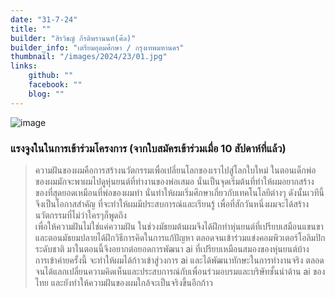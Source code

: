 ```yaml
---
date: "31-7-24"
title: ""
builder: "สิรวิชญ์ กีรติพรานนท์(ศีล)"
builder_info: "เตรียมอุดมศึกษา / กรุงเทพมหานคร"
thumbnail: "/images/2024/23/01.jpg"
links:
	github: ""
	facebook: ""
	blog: ""
---
```


![image](/images/2024/23/01.jpg)



### แรงจูงในในการเข้าร่วมโครงการ (จากใบสมัครเข้าร่วมเมื่อ 10 สัปดาห์ที่แล้ว)

> ความฝันของผมคือการสร้างนวัตกรรมเพื่อเปลี่ยนโลกของเราไปสู่โลกใบใหม่ ในตอนเด็กพ่อของผมมักจะพาผมไปดูหุ่นยนต์ที่ทำงานของพ่อเสมอ นั่นเป็นจุดเริ่มต้นที่ทำให้ผมอยากสร้างของที่สุดยอดเหมือนที่พ่อของผมทำ นั่นทำให้ผมเริ่มศึกษาเกี่ยวกับเทคโนโลยีต่างๆ ดังนั้นเวทีนี้จึงเป็นโอกาสสำคัญ ที่จะทำให้ผมมีประสบการณ์และเรียนรู้ เพื่อที่สักวันหนึ่งผมจะได้สร้างนวัตกรรมที่ไม่ว่าใครๆก็พูดถึง<br>เพื่อให้ความฝันไม่ใช่แค่ความฝัน ในช่วงมัธยมต้นผมจึงได้ฝึกทำหุ่นยนต์ที่เปรียบเสมือนแขนขา และตอนมัธยมปลายได้ฝึกวิธีการคิดในการแก้ปัญหา ตลอดจนเข้าร่วมแข่งคอมพิวเตอร์โอลิมปิกระดับชาติ มาในตอนนี้จึงอยากต่อยอดการพัฒนา ai ที่เปรียบเหมือนสมองของหุ่นยนต์บ้าง<br>การเข้าค่ายครั้งนี้ จะทำให้ผมได้ก้าวเข้าสู่วงการ ai และได้พัฒนาทักษะในการทำงานจริง ตลอดจนได้แลกเปลี่ยนความคิดเห็นและประสบการณ์กับเพื่อนร่วมอบรมและบริษัทชั้นนำด้าน ai ของไทย และยังทำให้ความฝันของผมใกล้จะเป็นจริงขึ้นอีกก้าว
    